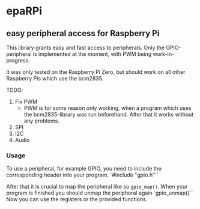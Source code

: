 # epaRPi

## easy peripheral access for Raspberry Pi

This library grants easy and fast access to peripherals. Only the GPIO-peripheral is implemented at the moment, with PWM being work-in-progress.

It was only tested on the Raspberry Pi Zero, but should work on all other Raspberry Pis which use the bcm2835.

TODO:
1. Fix PWM
    * PWM is for some reason only working, when a program which uses the bcm2835-library was run beforehand. After that it works without any problems.
2. SPI
3. I2C
4. Audio

### Usage

To use a peripheral, for example GPIO, you need to include the corresponding header into your program.
`#include "gpio.h"``

After that it is crucial to map the peripheral like so `gpio_map()`. When your program is finished you should unmap the peripheral again `gpio_unmap()``
Now you can use the registers or the provided functions.

